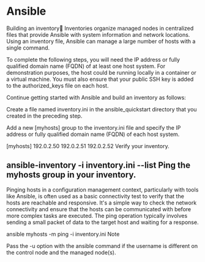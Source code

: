 # Ansible
Building an inventory
Inventories organize managed nodes in centralized files that provide Ansible with system information and network locations. Using an inventory file, Ansible can manage a large number of hosts with a single command.

To complete the following steps, you will need the IP address or fully qualified domain name (FQDN) of at least one host system. For demonstration purposes, the host could be running locally in a container or a virtual machine. You must also ensure that your public SSH key is added to the authorized_keys file on each host.

Continue getting started with Ansible and build an inventory as follows:

Create a file named inventory.ini in the ansible_quickstart directory that you created in the preceding step.

Add a new [myhosts] group to the inventory.ini file and specify the IP address or fully qualified domain name (FQDN) of each host system.

[myhosts]
192.0.2.50
192.0.2.51
192.0.2.52
Verify your inventory.

ansible-inventory -i inventory.ini --list
Ping the myhosts group in your inventory. 
-----------------------------------------------------
Pinging hosts in a configuration management context, particularly with tools like Ansible, is often used as a basic connectivity test to verify that the hosts are reachable and responsive. It's a simple way to check the network connectivity and ensure that the hosts can be communicated with before more complex tasks are executed. The ping operation typically involves sending a small packet of data to the target host and waiting for a response.


ansible myhosts -m ping -i inventory.ini
Note

Pass the -u option with the ansible command if the username is different on the control node and the managed node(s).

